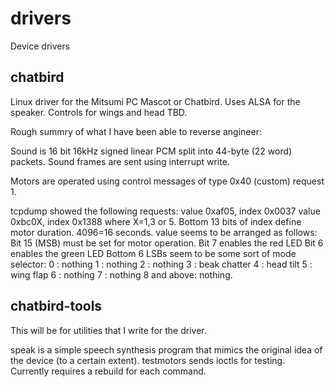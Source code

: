 # drivers
Device drivers

chatbird
--------

Linux driver for the Mitsumi PC Mascot or Chatbird.
Uses ALSA for the speaker.  Controls for wings and head TBD.

Rough summry of what I have been able to reverse angineer:

Sound is 16 bit 16kHz signed linear PCM split into 44-byte (22 word) packets.
Sound frames are sent using interrupt write.

Motors are operated using control messages of type 0x40 (custom) request 1.

tcpdump showed the following requests:
value 0xaf05, index 0x0037
value 0xbc0X, index 0x1388 where X=1,3 or 5.
Bottom 13 bits of index define motor duration.  4096=16 seconds.
value seems to be arranged as follows:
Bit 15 (MSB) must be set for motor operation.
Bit 7 enables the red LED
Bit 6 enables the green LED
Bottom 6 LSBs seem to be some sort of mode selector:
0 : nothing
1 : nothing
2 : nothing
3 : beak chatter
4 : head tilt
5 : wing flap
6 : nothing
7 : nothing
8 and above: nothing.

chatbird-tools
--------------

This will be for utilities that I write for the driver.

speak is a simple speech synthesis program that mimics the original idea of the device (to a certain extent).
testmotors sends ioctls for testing.  Currently requires a rebuild for each command.
